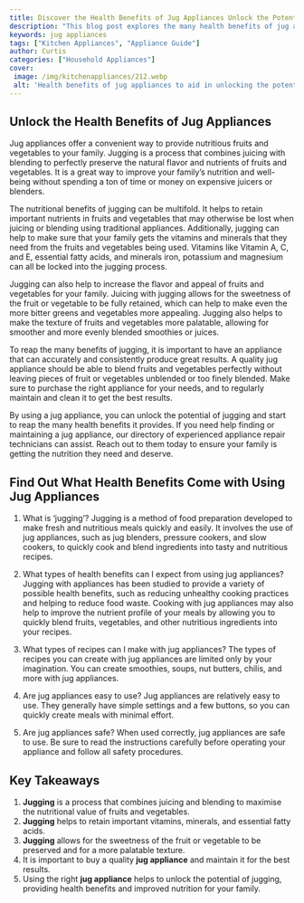 ```yaml
---
title: Discover the Health Benefits of Jug Appliances Unlock the Potential of Jugging
description: "This blog post explores the many health benefits of jug appliances Learn why jugging is so beneficial and unlock the potential of this innovative practice"
keywords: jug appliances
tags: ["Kitchen Appliances", "Appliance Guide"]
author: Curtis
categories: ["Household Appliances"]
cover: 
 image: /img/kitchenappliances/212.webp
 alt: 'Health benefits of jug appliances to aid in unlocking the potential of jugging'
---
```

## Unlock the Health Benefits of Jug Appliances

Jug appliances offer a convenient way to provide nutritious fruits and vegetables to your family. Jugging is a process that combines juicing with blending to perfectly preserve the natural flavor and nutrients of fruits and vegetables. It is a great way to improve your family’s nutrition and well-being without spending a ton of time or money on expensive juicers or blenders.

The nutritional benefits of jugging can be multifold. It helps to retain important nutrients in fruits and vegetables that may otherwise be lost when juicing or blending using traditional appliances. Additionally, jugging can help to make sure that your family gets the vitamins and minerals that they need from the fruits and vegetables being used. Vitamins like Vitamin A, C, and E, essential fatty acids, and minerals iron, potassium and magnesium can all be locked into the jugging process. 

Jugging can also help to increase the flavor and appeal of fruits and vegetables for your family. Juicing with jugging allows for the sweetness of the fruit or vegetable to be fully retained, which can help to make even the more bitter greens and vegetables more appealing. Jugging also helps to make the texture of fruits and vegetables more palatable, allowing for smoother and more evenly blended smoothies or juices.

To reap the many benefits of jugging, it is important to have an appliance that can accurately and consistently produce great results. A quality jug appliance should be able to blend fruits and vegetables perfectly without leaving pieces of fruit or vegetables unblended or too finely blended. Make sure to purchase the right appliance for your needs, and to regularly maintain and clean it to get the best results.

By using a jug appliance, you can unlock the potential of jugging and start to reap the many health benefits it provides. If you need help finding or maintaining a jug appliance, our directory of experienced appliance repair technicians can assist. Reach out to them today to ensure your family is getting the nutrition they need and deserve.

## Find Out What Health Benefits Come with Using Jug Appliances

1. What is ‘jugging’? 
Jugging is a method of food preparation developed to make fresh and nutritious meals quickly and easily. It involves the use of jug appliances, such as jug blenders, pressure cookers, and slow cookers, to quickly cook and blend ingredients into tasty and nutritious recipes.

2. What types of health benefits can I expect from using jug appliances? 
Jugging with appliances has been studied to provide a variety of possible health benefits, such as reducing unhealthy cooking practices and helping to reduce food waste. Cooking with jug appliances may also help to improve the nutrient profile of your meals by allowing you to quickly blend fruits, vegetables, and other nutritious ingredients into your recipes.

3. What types of recipes can I make with jug appliances? 
The types of recipes you can create with jug appliances are limited only by your imagination. You can create smoothies, soups, nut butters, chilis, and more with jug appliances.

4. Are jug appliances easy to use? 
Jug appliances are relatively easy to use. They generally have simple settings and a few buttons, so you can quickly create meals with minimal effort.

5. Are jug appliances safe? 
When used correctly, jug appliances are safe to use. Be sure to read the instructions carefully before operating your appliance and follow all safety procedures.

## Key Takeaways 
1. **Jugging** is a process that combines juicing and blending to maximise the nutritional value of fruits and vegetables.
2. **Jugging** helps to retain important vitamins, minerals, and essential fatty acids.
3. **Jugging** allows for the sweetness of the fruit or vegetable to be preserved and for a more palatable texture.
4. It is important to buy a quality **jug appliance** and maintain it for the best results.
5. Using the right **jug appliance** helps to unlock the potential of jugging, providing health benefits and improved nutrition for your family.
